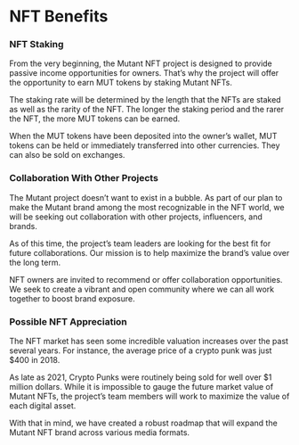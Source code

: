 # NFT Benefits

### NFT Staking&#x20;

From the very beginning, the Mutant NFT project is designed to provide passive income opportunities for owners. That’s why the project will offer the opportunity to earn MUT tokens by staking Mutant NFTs.&#x20;

The staking rate will be determined by the length that the NFTs are staked as well as the rarity of the NFT. The longer the staking period and the rarer the NFT, the more MUT tokens can be earned.

When the MUT tokens have been deposited into the owner’s wallet, MUT tokens can be held or immediately transferred into other currencies. They can also be sold on exchanges.



### Collaboration With Other Projects&#x20;

The Mutant project doesn’t want to exist in a bubble. As part of our plan to make the Mutant brand among the most recognizable in the NFT world, we will be seeking out collaboration with other projects, influencers, and brands.&#x20;

As of this time, the project’s team leaders are looking for the best fit for future collaborations. Our mission is to help maximize the brand’s value over the long term.

NFT owners are invited to recommend or offer collaboration opportunities. We seek to create a vibrant and open community where we can all work together to boost brand exposure.&#x20;



### Possible NFT Appreciation&#x20;

The NFT market has seen some incredible valuation increases over the past several years. For instance, the average price of a crypto punk was just $400 in 2018.&#x20;

As late as 2021, Crypto Punks were routinely being sold for well over $1 million dollars. While it is impossible to gauge the future market value of Mutant NFTs, the project’s team members will work to maximize the value of each digital asset.

With that in mind, we have created a robust roadmap that will expand the Mutant NFT brand across various media formats.
